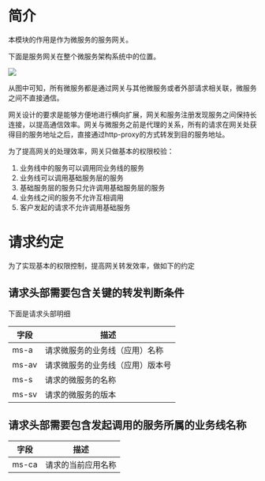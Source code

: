 # 简介

本模块的作用是作为微服务的服务网关。

下面是服务网关在整个微服务架构系统中的位置。

![](http://otn252ndm.bkt.clouddn.com/17-11-29/19184960.jpg)

从图中可知，所有微服务都是通过网关与其他微服务或者外部请求相关联，微服务之间不直接通信。

网关设计的要求是能够方便地进行横向扩展，网关和服务注册发现服务之间保持长连接，以提高通信效率。网关与微服务之前是代理的关系，所有的请求在网关处获得目的服务地址之后，直接通过http-proxy的方式转发到目的服务地址。

为了提高网关的处理效率，网关只做基本的权限校验：

1. 业务线中的服务可以调用同业务线的服务
2. 业务线可以调用基础服务层的服务
3. 基础服务层的服务只允许调用基础服务层的服务
4. 业务线之间的服务不允许互相调用
5. 客户发起的请求不允许调用基础服务

# 请求约定

为了实现基本的权限控制，提高网关转发效率，做如下的约定

## 请求头部需要包含关键的转发判断条件
    
下面是请求头部明细

字段|描述
---|---
ms-a|请求微服务的业务线（应用）名称
ms-av|请求微服务的业务线（应用）版本号
ms-s|请求的微服务的名称
ms-sv|请求的微服务的版本

## 请求头部需要包含发起调用的服务所属的业务线名称

字段|描述
---|---
ms-ca|请求的当前应用名称


